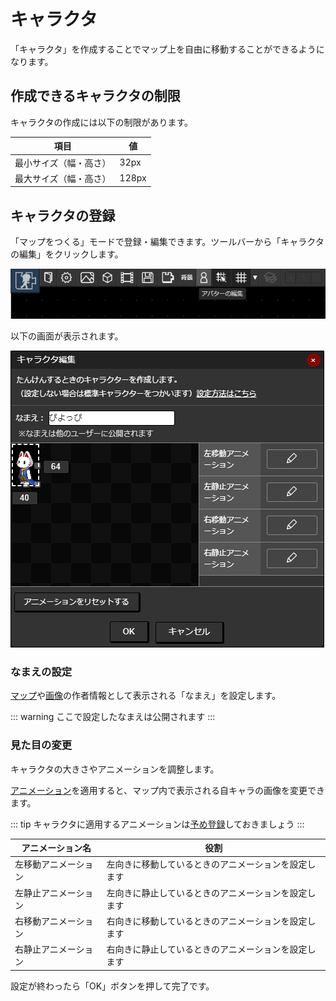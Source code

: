 # キャラクタ
「キャラクタ」を作成することでマップ上を自由に移動することができるようになります。

## 作成できるキャラクタの制限

キャラクタの作成には以下の制限があります。

|項目|値|
| --- | --- |
|最小サイズ（幅・高さ）|32px|
|最大サイズ（幅・高さ）|128px|

## キャラクタの登録
「マップをつくる」モードで登録・編集できます。ツールバーから「キャラクタの編集」をクリックします。

![キャラクタ登録ボタン](./images/registering-avatar-navbar.png)

以下の画面が表示されます。

![キャラクタ登録画面](./images/avatar-window.png)

### なまえの設定
[マップ](/guide/map/)や[画像](/guide/texture/)の作者情報として表示される「なまえ」を設定します。

::: warning
ここで設定したなまえは公開されます
:::

### 見た目の変更
キャラクタの大きさやアニメーションを調整します。

[アニメーション](/guide/animation/)を適用すると、マップ内で表示される自キャラの画像を変更できます。

::: tip 
キャラクタに適用するアニメーションは[予め登録](/guide/animation/#アニメーションの新規作成)しておきましょう
:::

|アニメーション名|役割|
| --- | --- |
|左移動アニメーション|左向きに移動しているときのアニメーションを設定します|
|左静止アニメーション|左向きに静止しているときのアニメーションを設定します|
|右移動アニメーション|右向きに移動しているときのアニメーションを設定します|
|右静止アニメーション|右向きに静止しているときのアニメーションを設定します|

設定が終わったら「OK」ボタンを押して完了です。
